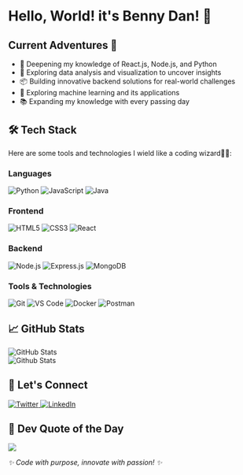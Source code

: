 # Hello, World! it's Benny Dan! 👋


## Current Adventures 🚀

- 🌱 Deepening my knowledge of React.js, Node.js, and Python    
- 🔭 Exploring data analysis and visualization to uncover insights  
- 📦 Building innovative backend solutions for real-world challenges  
- 🤖 Exploring machine learning and its applications 
-  📚 Expanding my knowledge with every passing day


## 🛠️ Tech Stack
Here are some tools and technologies I wield like a coding wizard🧙‍♂️:

<div align="left">

### Languages

<img src="https://img.shields.io/badge/Python-3776AB?style=for-the-badge&logo=python&logoColor=white" alt="Python" />
<img src="https://img.shields.io/badge/JavaScript-F7DF1E?style=for-the-badge&logo=javascript&logoColor=black" alt="JavaScript" />
<img src="https://img.shields.io/badge/Java-007396?style=for-the-badge&logo=java&logoColor=white" alt="Java" />


### Frontend
  
<img src="https://img.shields.io/badge/HTML5-E34F26?style=for-the-badge&logo=html5&logoColor=white" alt="HTML5" />
<img src="https://img.shields.io/badge/CSS3-1572B6?style=for-the-badge&logo=css3&logoColor=white" alt="CSS3" />
<img src="https://img.shields.io/badge/React-20232A?style=for-the-badge&logo=react&logoColor=61DAFB" alt="React" />


### Backend
  
<img src="https://img.shields.io/badge/Node.js-43853D?style=for-the-badge&logo=node.js&logoColor=white" alt="Node.js" />
<img src="https://img.shields.io/badge/Express.js-404D59?style=for-the-badge" alt="Express.js" />
<img src="https://img.shields.io/badge/MongoDB-4EA94B?style=for-the-badge&logo=mongodb&logoColor=white" alt="MongoDB" />


### Tools & Technologies
  
<img src="https://img.shields.io/badge/Git-F05032?style=for-the-badge&logo=git&logoColor=white" alt="Git" />
<img src="https://img.shields.io/badge/VS_Code-0078D4?style=for-the-badge&logo=visual%20studio%20code&logoColor=white" alt="VS Code" />
<img src="https://img.shields.io/badge/Docker-2496ED?style=for-the-badge&logo=docker&logoColor=white" alt="Docker" />
<img src="https://img.shields.io/badge/Postman-FF6C37?style=for-the-badge&logo=postman&logoColor=white" alt="Postman" />

</div>

## 📈 GitHub Stats

<div align="left">
  <img src="https://github-readme-stats.vercel.app/api?username=bennydan7&show_icons=true&theme=radical" alt="GitHub Stats" />
  
</div>


  <img src="https://github-profile-summary-cards.vercel.app/api/cards/profile-details?username=bennydan7&theme=radical" alt="Github Stats" />
</div>


## 🤝 Let's Connect

<div align="left">
  <a href="https://twitter.com/benny_dan7" target="_blank">
    <img src="https://img.shields.io/badge/Twitter-1DA1F2?style=for-the-badge&logo=twitter&logoColor=white" alt="Twitter" />
  </a>
  <a href="https://linkedin.com/in/bennydan7" target="_blank">
    <img src="https://img.shields.io/badge/LinkedIn-0077B5?style=for-the-badge&logo=linkedin&logoColor=white" alt="LinkedIn" />
  </a>
</div>

## 💭 Dev Quote of the Day

<div align="left">
  
![](https://quotes-github-readme.vercel.app/api?type=horizontal&theme=radical)

</div>

_✨ Code with purpose, innovate with passion! ✨_